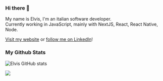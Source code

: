 ### Hi there 👋
My name is Elvis, I'm an italian software developer.  
Currently working in JavaScript, mainly with NextJS, React, React Native, Node.  

[Visit my website](https://elvisciuffetelli.com/) or [follow me on LinkedIn](https://www.linkedin.com/in/elvis-ciuffetelli/)!

### My Github Stats

![Elvis GitHub stats](https://github-readme-stats-nine-murex-96.vercel.app/api?username=elvisciuffetelli&count_private=true&show=reviews,prs_merged&show_icons=true&hide=stars)

<img src="https://github-readme-stats-nine-murex-96.vercel.app/api/top-langs/?username=elvisciuffetelli&count_private=true" width="auto" />

